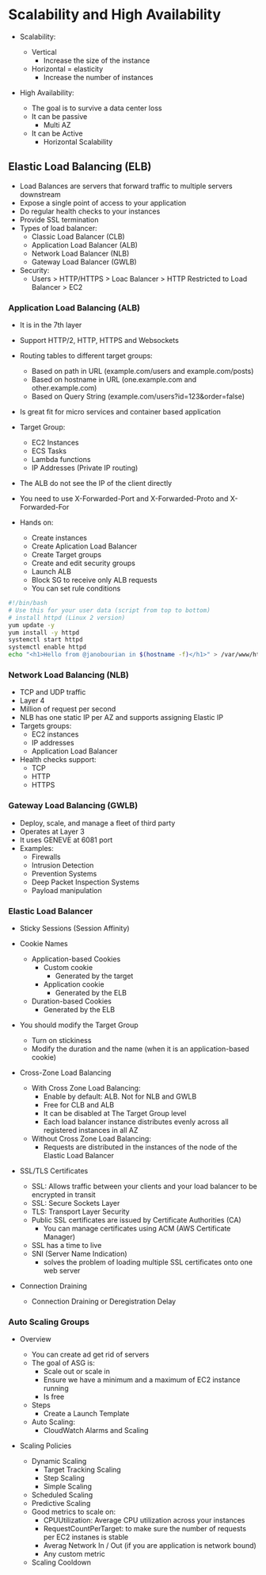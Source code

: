 # Scalability and High Availability

* Scalability: 
    * Vertical
        * Increase the size of the instance
    * Horizontal = elasticity
        * Increase the number of instances

* High Availability:
    * The goal is to survive a data center loss
    * It can be passive
        * Multi AZ
    * It can be Active
        * Horizontal Scalability

## Elastic Load Balancing (ELB)

* Load Balances are servers that forward traffic to multiple servers downstream
* Expose a single point of access to your application
* Do regular health checks to your instances
* Provide SSL termination
* Types of load balancer:
    * Classic Load Balancer (CLB)
    * Application Load Balancer (ALB)
    * Network Load Balancer (NLB)
    * Gateway Load Balancer (GWLB)
* Security:
    * Users > HTTP/HTTPS > Loac Balancer > HTTP Restricted to Load Balancer > EC2

### Application Load Balancing (ALB)

* It is in the 7th layer
* Support HTTP/2, HTTP, HTTPS and Websockets
* Routing tables to different target groups:
    * Based on path in URL (example.com/users and example.com/posts)
    * Based on hostname in URL (one.example.com and other.example.com)
    * Based on Query String (example.com/users?id=123&order=false)
* Is great fit for micro services and container based application
* Target Group:
    * EC2 Instances
    * ECS Tasks
    * Lambda functions
    * IP Addresses (Private IP routing)
* The ALB do not see the IP of the client directly
* You need to use X-Forwarded-Port and X-Forwarded-Proto and X-Forwarded-For

* Hands on:
    * Create instances
    * Create Aplication Load Balancer
    * Create Target groups
    * Create and edit security groups
    * Launch ALB
    * Block SG to receive only ALB requests
    * You can set rule conditions

```bash
#!/bin/bash
# Use this for your user data (script from top to bottom)
# install httpd (Linux 2 version)
yum update -y
yum install -y httpd
systemctl start httpd
systemctl enable httpd
echo "<h1>Hello from @janobourian in $(hostname -f)</h1>" > /var/www/html/index.html
```

### Network Load Balancing (NLB)

* TCP and UDP traffic 
* Layer 4
* Million of request per second
* NLB has one static IP per AZ and supports assigning Elastic IP
* Targets groups:
    * EC2 instances
    * IP addresses
    * Application Load Balancer
* Health checks support:
    * TCP
    * HTTP
    * HTTPS

### Gateway Load Balancing (GWLB)

* Deploy, scale, and manage a fleet of third party
* Operates at Layer 3
* It uses GENEVE at 6081 port
* Examples:
    * Firewalls
    * Intrusion Detection
    * Prevention Systems
    * Deep Packet Inspection Systems
    * Payload manipulation

### Elastic Load Balancer

* Sticky Sessions (Session Affinity)
* Cookie Names
    * Application-based Cookies
        * Custom cookie
            * Generated by the target
        * Application cookie
            * Generated by the ELB
    * Duration-based Cookies
        * Generated by the ELB
* You should modify the Target Group
    * Turn on stickiness
    * Modify the duration and the name (when it is an application-based cookie)

* Cross-Zone Load Balancing
    * With Cross Zone Load Balancing:
        * Enable by default: ALB. Not for NLB and GWLB
        * Free for CLB and ALB
        * It can be disabled at The Target Group level
        * Each load balancer instance distributes evenly across all registered instances in all AZ
    * Without Cross Zone Load Balancing:
        * Requests are distributed in the instances of the node of the Elastic Load Balancer

* SSL/TLS Certificates
    * SSL: Allows traffic between your clients and your load balancer to be encrypted in transit
    * SSL: Secure Sockets Layer
    * TLS: Transport Layer Security
    * Public SSL certificates are issued by Certificate Authorities (CA)
        * You can manage certificates using ACM (AWS Certificate Manager)
    * SSL has a time to live
    * SNI (Server Name Indication)
        * solves the problem of loading multiple SSL certificates onto one web server

* Connection Draining
    * Connection Draining or Deregistration Delay

### Auto Scaling Groups

* Overview
    * You can create ad get rid of servers
    * The goal of ASG is:
        * Scale out or scale in
        * Ensure we have a minimum and a maximum of EC2 instance running
        * Is free
    * Steps
        * Create a Launch Template
    * Auto Scaling:
        * CloudWatch Alarms and Scaling

* Scaling Policies
    * Dynamic Scaling
        * Target Tracking Scaling
        * Step Scaling
        * Simple Scaling
    * Scheduled Scaling
    * Predictive Scaling
    * Good metrics to scale on:
        * CPUUtilization: Average CPU utilization across your instances
        * RequestCountPerTarget: to make sure the number of requests per EC2 instanes is stable
        * Averag Network In / Out (if you are application is network bound)
        * Any custom metric
    * Scaling Cooldown